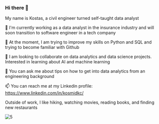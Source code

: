 ### Hi there 👋

My name is Kostas, a civil engineer turned self-taught data analyst  

🔭 I'm currently working as a data analyst in the insurance industry and will soon transition to software engineer in a tech company 

🌱 At the moment, I am trying to improve my skills on Python and SQL and trying to become familiar with Github  

👯 I am looking to collaborate on data analytics and data science projects. Interested in learning about AI and machine learning 

💬 You can ask me about tips on how to get into data analytics from an engineering background  

📫 You can reach me at my Linkedin profile: https://www.linkedin.com/in/kosmidkc/

Outside of work, I like hiking, watching movies, reading books, and finding new restaurants

![5](https://user-images.githubusercontent.com/64977131/135438546-852a403d-ac05-491b-b13a-92cdf07989ef.jpg)
